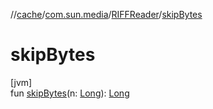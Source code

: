 //[cache](../../../index.md)/[com.sun.media](../index.md)/[RIFFReader](index.md)/[skipBytes](skip-bytes.md)

# skipBytes

[jvm]\
fun [skipBytes](skip-bytes.md)(n: [Long](https://kotlinlang.org/api/latest/jvm/stdlib/kotlin/-long/index.html)): [Long](https://kotlinlang.org/api/latest/jvm/stdlib/kotlin/-long/index.html)
